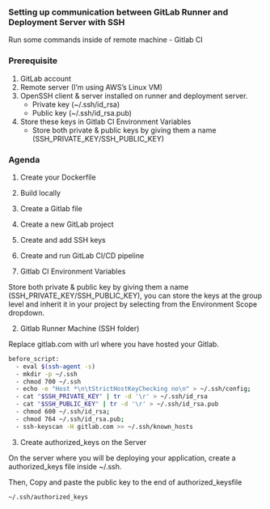 ### Setting up communication between GitLab Runner and Deployment Server with SSH

Run some commands inside of remote machine - Gitlab CI

### Prerequisite

1. GitLab account
2. Remote server (I’m using AWS’s Linux VM)
3. OpenSSH client & server installed on runner and deployment server.
    - Private key (~/.ssh/id_rsa)
    - Public key (~/.ssh/id_rsa.pub)
4. Store these keys in Gitlab CI Environment Variables
    - Store both private & public keys by giving them a name (SSH_PRIVATE_KEY/SSH_PUBLIC_KEY)

### Agenda

1. Create your Dockerfile
2. Build locally
3. Create a Gitlab file
4. Create a new GitLab project
5. Create and add SSH keys
6. Create and run GitLab CI/CD pipeline

1. Gitlab CI Environment Variables

Store both private & public key by giving them a name (SSH_PRIVATE_KEY/SSH_PUBLIC_KEY), you can store the keys at the group level and inherit it in your project by selecting from the Environment Scope dropdown.

2. Gitlab Runner Machine (SSH folder) 

Replace gitlab.com with url where you have hosted your Gitlab.

```sh
before_script:
  - eval $(ssh-agent -s)
  - mkdir -p ~/.ssh
  - chmod 700 ~/.ssh
  - echo -e "Host *\n\tStrictHostKeyChecking no\n" > ~/.ssh/config;
  - cat "$SSH_PRIVATE_KEY" | tr -d '\r' > ~/.ssh/id_rsa
  - cat "$SSH_PUBLIC_KEY" | tr -d '\r' > ~/.ssh/id_rsa.pub
  - chmod 600 ~/.ssh/id_rsa;
  - chmod 764 ~/.ssh/id_rsa.pub;
  - ssh-keyscan -H gitlab.com >> ~/.ssh/known_hosts
```

3. Create authorized_keys on the Server

On the server where you will be deploying your application, create a authorized_keys file inside ~/.ssh.

Then, Copy and paste the public key to the end of authorized_keysfile

```sh
~/.ssh/authorized_keys
```
